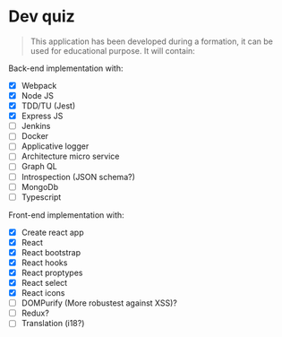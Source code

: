 # Dev quiz

> This application has been developed during a formation, it can be used for educational purpose. It will contain:

Back-end implementation with:

- [x] Webpack
- [x] Node JS
- [x] TDD/TU (Jest)
- [x] Express JS
- [ ] Jenkins
- [ ] Docker
- [ ] Applicative logger
- [ ] Architecture micro service
- [ ] Graph QL
- [ ] Introspection (JSON schema?)
- [ ] MongoDb
- [ ] Typescript

Front-end implementation with:

- [x] Create react app
- [x] React
- [x] React bootstrap
- [x] React hooks
- [x] React proptypes
- [x] React select
- [x] React icons
- [ ] DOMPurify (More robustest against XSS)?
- [ ] Redux?
- [ ] Translation (i18?)
